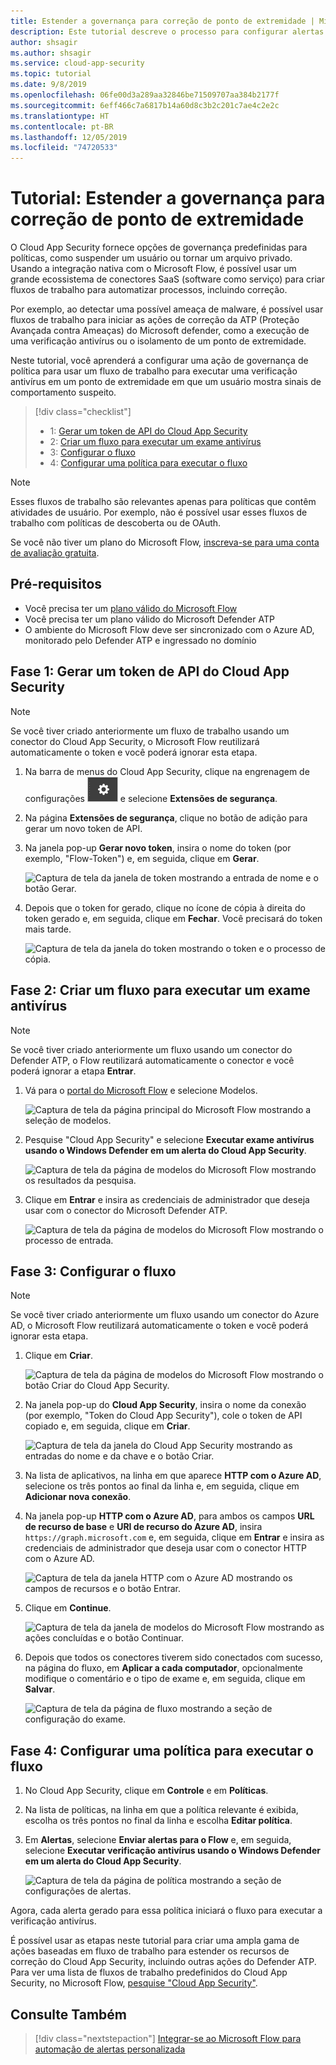 ```yaml
---
title: Estender a governança para correção de ponto de extremidade | Microsoft Docs
description: Este tutorial descreve o processo para configurar alertas de política do Microsoft Cloud App Security a fim de disparar os fluxos de trabalho do Microsoft Flow para executar ações de correção da Proteção Avançada contra Ameaças do Microsoft Defender.
author: shsagir
ms.author: shsagir
ms.service: cloud-app-security
ms.topic: tutorial
ms.date: 9/8/2019
ms.openlocfilehash: 06fe00d3a289aa32846be71509707aa384b2177f
ms.sourcegitcommit: 6eff466c7a6817b14a60d8c3b2c201c7ae4c2e2c
ms.translationtype: HT
ms.contentlocale: pt-BR
ms.lasthandoff: 12/05/2019
ms.locfileid: "74720533"
---
```

# <a name="tutorial-extend-governance-to-endpoint-remediation"></a>Tutorial: Estender a governança para correção de ponto de extremidade

O Cloud App Security fornece opções de governança predefinidas para políticas, como suspender um usuário ou tornar um arquivo privado. Usando a integração nativa com o Microsoft Flow, é possível usar um grande ecossistema de conectores SaaS (software como serviço) para criar fluxos de trabalho para automatizar processos, incluindo correção.

Por exemplo, ao detectar uma possível ameaça de malware, é possível usar fluxos de trabalho para iniciar as ações de correção da ATP (Proteção Avançada contra Ameaças) do Microsoft defender, como a execução de uma verificação antivírus ou o isolamento de um ponto de extremidade.

Neste tutorial, você aprenderá a configurar uma ação de governança de política para usar um fluxo de trabalho para executar uma verificação antivírus em um ponto de extremidade em que um usuário mostra sinais de comportamento suspeito.

> [!div class="checklist"]
>
> * 1: [Gerar um token de API do Cloud App Security](#generate-token)
> * 2: [Criar um fluxo para executar um exame antivírus](#create-flow)
> * 3: [Configurar o fluxo](#configure-flow)
> * 4: [Configurar uma política para executar o fluxo](#configure-policy)

> [!NOTE]
> Esses fluxos de trabalho são relevantes apenas para políticas que contêm atividades de usuário. Por exemplo, não é possível usar esses fluxos de trabalho com políticas de descoberta ou de OAuth.

Se você não tiver um plano do Microsoft Flow, [inscreva-se para uma conta de avaliação gratuita](https://flow.microsoft.com/pricing).

## <a name="prerequisites"></a>Pré-requisitos

* Você precisa ter um [plano válido do Microsoft Flow](https://flow.microsoft.com/pricing)
* Você precisa ter um plano válido do Microsoft Defender ATP
* O ambiente do Microsoft Flow deve ser sincronizado com o Azure AD, monitorado pelo Defender ATP e ingressado no domínio

## Fase 1: Gerar um token de API do Cloud App Security<a name="generate-token"></a>

> [!NOTE]
> Se você tiver criado anteriormente um fluxo de trabalho usando um conector do Cloud App Security, o Microsoft Flow reutilizará automaticamente o token e você poderá ignorar esta etapa.

1. Na barra de menus do Cloud App Security, clique na engrenagem de configurações ![ícone de configurações](media/settings-icon.png "ícone de configurações") e selecione **Extensões de segurança**.

1. Na página **Extensões de segurança**, clique no botão de adição para gerar um novo token de API.
1. Na janela pop-up **Gerar novo token**, insira o nome do token (por exemplo, "Flow-Token") e, em seguida, clique em **Gerar**.

    ![Captura de tela da janela de token mostrando a entrada de nome e o botão Gerar.](media/tutorial-flow-token-generate.png)
1. Depois que o token for gerado, clique no ícone de cópia à direita do token gerado e, em seguida, clique em **Fechar**. Você precisará do token mais tarde.

    ![Captura de tela da janela do token mostrando o token e o processo de cópia.](media/tutorial-flow-token-copy.png)

## Fase 2: Criar um fluxo para executar um exame antivírus<a name="create-flow"></a>

> [!NOTE]
> Se você tiver criado anteriormente um fluxo usando um conector do Defender ATP, o Flow reutilizará automaticamente o conector e você poderá ignorar a etapa **Entrar**.

1. Vá para o [portal do Microsoft Flow](https://flow.microsoft.com/) e selecione Modelos.

    ![Captura de tela da página principal do Microsoft Flow mostrando a seleção de modelos.](media/tutorial-flow-templates.png)

1. Pesquise "Cloud App Security" e selecione **Executar exame antivírus usando o Windows Defender em um alerta do Cloud App Security**.

    ![Captura de tela da página de modelos do Microsoft Flow mostrando os resultados da pesquisa.](media/tutorial-flow-templates-search.png)

1. Clique em **Entrar** e insira as credenciais de administrador que deseja usar com o conector do Microsoft Defender ATP.

    ![Captura de tela da página de modelos do Microsoft Flow mostrando o processo de entrada.](media/tutorial-flow-templates-signin.png)

## Fase 3: Configurar o fluxo<a name="configure-flow"></a>

> [!NOTE]
> Se você tiver criado anteriormente um fluxo usando um conector do Azure AD, o Microsoft Flow reutilizará automaticamente o token e você poderá ignorar esta etapa.

1. Clique em **Criar**.

    ![Captura de tela da página de modelos do Microsoft Flow mostrando o botão Criar do Cloud App Security.](media/tutorial-flow-templates-create.png)

1. Na janela pop-up do **Cloud App Security**, insira o nome da conexão (por exemplo, "Token do Cloud App Security"), cole o token de API copiado e, em seguida, clique em **Criar**.

    ![Captura de tela da janela do Cloud App Security mostrando as entradas do nome e da chave e o botão Criar.](media/tutorial-flow-templates-create-window.png)

1. Na lista de aplicativos, na linha em que aparece **HTTP com o Azure AD**, selecione os três pontos ao final da linha e, em seguida, clique em **Adicionar nova conexão**.

1. Na janela pop-up **HTTP com o Azure AD**, para ambos os campos **URL de recurso de base** e **URI de recurso do Azure AD**, insira `https://graph.microsoft.com` e, em seguida, clique em **Entrar** e insira as credenciais de administrador que deseja usar com o conector HTTP com o Azure AD.

    ![Captura de tela da janela HTTP com o Azure AD mostrando os campos de recursos e o botão Entrar.](media/tutorial-flow-templates-azure.png)

1. Clique em **Continue**.

    ![Captura de tela da janela de modelos do Microsoft Flow mostrando as ações concluídas e o botão Continuar.](media/tutorial-flow-templates-continue.png)

1. Depois que todos os conectores tiverem sido conectados com sucesso, na página do fluxo, em **Aplicar a cada computador**, opcionalmente modifique o comentário e o tipo de exame e, em seguida, clique em **Salvar**.

    ![Captura de tela da página de fluxo mostrando a seção de configuração do exame.](media/tutorial-flow-templates-scan.png)

## Fase 4: Configurar uma política para executar o fluxo<a name="configure-policy"></a>

1. No Cloud App Security, clique em **Controle** e em **Políticas**.

1. Na lista de políticas, na linha em que a política relevante é exibida, escolha os três pontos no final da linha e escolha **Editar política**.

1. Em **Alertas**, selecione **Enviar alertas para o Flow** e, em seguida, selecione **Executar verificação antivírus usando o Windows Defender em um alerta do Cloud App Security**.

    ![Captura de tela da página de política mostrando a seção de configurações de alertas.](media/tutorial-flow-templates-alerts.png)

Agora, cada alerta gerado para essa política iniciará o fluxo para executar a verificação antivírus.

É possível usar as etapas neste tutorial para criar uma ampla gama de ações baseadas em fluxo de trabalho para estender os recursos de correção do Cloud App Security, incluindo outras ações do Defender ATP. Para ver uma lista de fluxos de trabalho predefinidos do Cloud App Security, no Microsoft Flow, [pesquise "Cloud App Security"](https://go.microsoft.com/fwlink/?linkid=2102574).

## <a name="see-also"></a>Consulte Também

> [!div class="nextstepaction"]
> [Integrar-se ao Microsoft Flow para automação de alertas personalizada](flow-integration.md)
